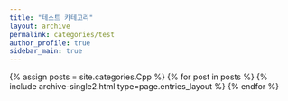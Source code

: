 ```yaml
---
title: "테스트 카테고리"
layout: archive
permalink: categories/test
author_profile: true
sidebar_main: true
---
```



{% assign posts = site.categories.Cpp %}
{% for post in posts %} {% include archive-single2.html type=page.entries_layout %} {% endfor %}